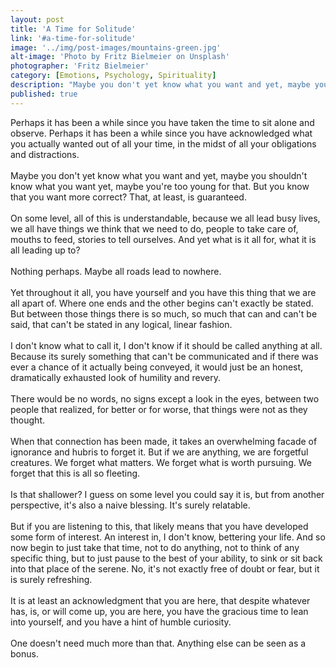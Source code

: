 ```yaml
---
layout: post
title: 'A Time for Solitude'
link: '#a-time-for-solitude'
image: '../img/post-images/mountains-green.jpg'
alt-image: 'Photo by Fritz Bielmeier on Unsplash'
photographer: 'Fritz Bielmeier'
category: [Emotions, Psychology, Spirituality]
description: "Maybe you don't yet know what you want and yet, maybe you shouldn't know what you want yet, maybe you're too young for that. But you know that you want more correct? That, at least, is guaranteed."
published: true
---
```

Perhaps it has been a while since you have taken the time to sit alone and observe. Perhaps it has been a while since you have acknowledged what you actually wanted out of all your time, in the midst of all your obligations and distractions. 
<br>
<br>
Maybe you don't yet know what you want and yet, maybe you shouldn't know what you want yet, maybe you're too young for that. But you know that you want more correct? That, at least, is guaranteed.
<br>
<br>
On some level, all of this is understandable, because we all lead busy lives, we all have things we think that we need to do, people to take care of, mouths to feed, stories to tell ourselves. And yet what is it all for, what it is all leading up to?
<br>
<br>
Nothing perhaps. Maybe all roads lead to nowhere.
<br>
<br>
Yet throughout it all, you have yourself and you have this thing that we are all apart of. Where one ends and the other begins can't exactly be stated. But between those things there is so much, so much that can and can't be said, that can't be stated in any logical, linear fashion.
<br>
<br>
I don't know what to call it,  I don't know if it should be called anything at all. Because its surely something that can't be communicated and if there was ever a chance of it actually being conveyed, it would just be an honest, dramatically exhausted look of humility and revery. 
<br>
<br>
There would be no words, no signs except a look in the eyes, between two people that realized, for better or for worse, that things were not as they thought.
<br>
<br>
When that connection has been made, it takes an overwhelming facade of ignorance and hubris to forget it. But if we are anything, we are forgetful creatures. We forget what matters. We forget what is worth pursuing. We forget that this is all so fleeting. 
<br>
<br>
Is that shallower? I guess on some level you could say it is, but from another perspective, it's also a naive blessing. It's surely relatable. 
<br>
<br>
But if you are listening to this, that likely means that you have developed some form of interest. An interest in, I don't know, bettering your life. And so now begin to just take that time, not to do anything, not to think of any specific thing, but to just pause to the best of your ability, to sink or sit back into that place of the serene. No, it's not exactly free of doubt or fear, but it is surely refreshing.
<br>
<br>
It is at least an acknowledgment that you are here, that despite whatever has, is, or will come up, you are here, you have the gracious time to lean into yourself, and you have a hint of humble curiosity. 
<br>
<br>
One doesn't need much more than that. Anything else can be seen as a bonus.